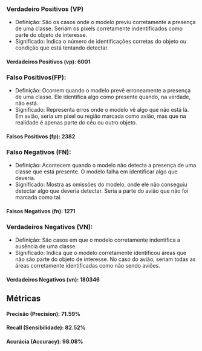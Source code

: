 ### Verdadeiro Positivos (VP)
- Definição: São os casos onde o modelo previu corretamente a presença de uma classe. Seriam os pixels corretamente indentificados como parte do objeto de interesse.
- Significado: Indica o número de identificações corretas do objeto ou condição que está tentando detectar.
#### Verdadeiros Positivos (vp): 6001

### Falso Positivos(FP):
- Definição: Ocorrem quando o modelo prevê erroneamente a presença de uma classe. Ele identifica algo como presente quando, na verdade, não está.
- Significado: Representa erros onde o modelo vê algo que não está lá. Em avião, seria um pixel ou região marcada como avião, mas que na realidade é apenas parte do céu ou outro objeto.
#### Falsos Positivos (fp): 2382

### Falso Negativos (FN):
- Definição: Acontecem quando o modelo não detecta a presença de uma classe que está presente. O modelo falha em identificar algo que deveria.
- Significado: Mostra as omissões do modelo, onde ele não conseguiu detectar algo que deveria detectar. Seria a parte do avião que não foi marcada como tal.
#### Falsos Negativos (fn): 1271

### Verdadeiros Negativos (VN):
- Definição: São casos em que o modelo corretamente indentifica a ausência de uma classe.
- Significado: Indica que o modelo corretamente identificou áreas que não são parte do objeto de interesse. No caso do avião, seriam todas as áreas corretamente identificadas como não sendo aviões.
#### Verdadeiros Negativos (vn): 180346


## Métricas
#### Precisão (Precision): 71.59%
#### Recall (Sensibilidade): 82.52%
#### Acurácia (Accuracy): 98.08%